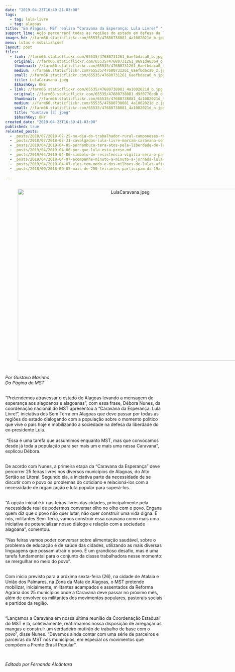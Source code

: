 ```yaml
---
date: "2019-04-23T16:49:21-03:00"
tags:
  - tag: lula-livre
  - tag: alagoas
title: "Em Alagoas, MST realiza “Caravana da Esperança: Lula Livre!” "
support_line: Ação percorrerá todas as regiões do estado em defesa da liberdade do ex-presidente Lula.
images_hd: //farm66.staticflickr.com/65535/47680738081_4a1002021d_b.jpg
menu: lutas e mobilizações
layout: post
files:
  - link: //farm66.staticflickr.com/65535/47680731261_6aefbdaca0_b.jpg
    original: //farm66.staticflickr.com/65535/47680731261_8691de6364_o.jpg
    thumbnail: //farm66.staticflickr.com/65535/47680731261_6aefbdaca0_t.jpg
    medium: //farm66.staticflickr.com/65535/47680731261_6aefbdaca0_z.jpg
    small: //farm66.staticflickr.com/65535/47680731261_6aefbdaca0_n.jpg
    title: LulaCaravana.jpeg
    $$hashKey: 0HS
  - link: //farm66.staticflickr.com/65535/47680738081_4a1002021d_b.jpg
    original: //farm66.staticflickr.com/65535/47680738081_d9f0770cdb_o.jpg
    thumbnail: //farm66.staticflickr.com/65535/47680738081_4a1002021d_t.jpg
    medium: //farm66.staticflickr.com/65535/47680738081_4a1002021d_z.jpg
    small: //farm66.staticflickr.com/65535/47680738081_4a1002021d_n.jpg
    title: "Gustavo [3].jpeg"
    $$hashKey: 0HY
created_date: "2019-04-23T16:59:41-03:00"
published: true
releated_posts:
  - _posts/2018/07/2018-07-25-no-dia-do-trabalhador-rural-camponeses-realizam-doacao-de-alimentos-em-alagoas.md
  - _posts/2018/07/2018-07-31-cavalgadas-lula-livre-marcam-caravana-sem-terra-no-agreste-e-sertao-de-alagoas.md
  - _posts/2019/04/2019-04-05-pernambuco-tera-atos-pela-liberdade-de-lula.md
  - _posts/2019/04/2019-04-06-por-que-lula-esta-preso.md
  - _posts/2019/04/2019-04-06-simbolo-de-resistencia-vigilia-sera-o-palco-de-grande-ato-nacional-por-lula.md
  - _posts/2019/04/2019-04-07-acompanhe-minuto-a-minuto-a-jornada-lula-livre.md
  - _posts/2019/04/2019-04-07-eles-tem-medo-e-dos-milhoes-de-lulas-afirma-ex-presidente-em-carta-aos-brasileiros.md
  - _posts/2018/09/2018-09-05-mais-de-250-feirantes-participam-da-19a-feira-da-reforma-agraria-em-maceio.md

---
```

<div style="text-align:center">
<figure class="image" style="display:inline-block"><img alt="LulaCaravana.jpeg" height="547" src="//farm66.staticflickr.com/65535/47680731261_6aefbdaca0_b.jpg" width="700" />
<figcaption></figcaption>
</figure>
</div>

<p><br />
<em>Por Gustavo Marinho<br />
Da P&aacute;gina do MST</em><br />
&nbsp;</p>

<p>&ldquo;Pretendemos atravessar o estado de Alagoas levando a mensagem de esperan&ccedil;a aos alagoanos e alagoanas&rdquo;, com essa frase, D&eacute;bora Nunes, da coordena&ccedil;&atilde;o nacional do MST apresentou a &ldquo;Caravana da Esperan&ccedil;a: Lula Livre!&rdquo;, iniciativa dos Sem Terra em Alagoas que deve passar por todas as regi&otilde;es do estado dialogando com a popula&ccedil;&atilde;o sobre o momento pol&iacute;tico que vive o pa&iacute;s hoje e mobilizando a sociedade na defesa da liberdade do ex-presidente Lula.<br />
<br />
&nbsp;&ldquo;Essa &eacute; uma tarefa que assumimos enquanto MST, mas que convocamos desde j&aacute; toda a popula&ccedil;&atilde;o para ser mais um e mais uma nessa Caravana&rdquo;, explicou D&eacute;bora.</p>

<p><br />
De acordo com Nunes, a primeira etapa da &ldquo;Caravana da Esperan&ccedil;a&rdquo; deve percorrer 25 feiras livres nos diversos munic&iacute;pios de Alagoas, do Alto Sert&atilde;o ao Litoral. Segundo ela, a iniciativa parte da necessidade de se discutir com o povo os problemas do cotidiano e relacion&aacute;-los com a necessidade de organiza&ccedil;&atilde;o e luta popular para super&aacute;-los.</p>

<p><br />
&ldquo;A op&ccedil;&atilde;o inicial &eacute; ir nas feiras livres das cidades, principalmente pela necessidade real de podermos conversar olho no olho com o povo. Engana quem diz que o povo n&atilde;o quer lutar, n&atilde;o quer construir uma vida digna. E n&oacute;s, militantes Sem Terra, vamos construir essa caravana como mais uma iniciativa de potencializar nosso di&aacute;logo e rela&ccedil;&atilde;o com a sociedade alagoana&rdquo;, comentou.<br />
<br />
&ldquo;Nas feiras vamos poder conversar sobre alimenta&ccedil;&atilde;o saud&aacute;vel, sobre o problema de educa&ccedil;&atilde;o e de sa&uacute;de das cidades, utilizando as mais diversas linguagens que possam atrair o povo. &Eacute; um grandioso desafio, mas &eacute; uma tarefa fundamental para o conjunto da classe trabalhadora nesse momento: se mergulhar no meio do povo&rdquo;.</p>

<p><br />
Com in&iacute;cio previsto para a pr&oacute;xima sexta-feira (26), na cidade de Atalaia e Uni&atilde;o dos Palmares, na Zona da Mata de Alagoas, o MST pretende mobilizar, inicialmente, militantes acampados e assentados da Reforma Agr&aacute;ria dos 25 munic&iacute;pios onde a Caravana deve passar no pr&oacute;ximo m&ecirc;s, al&eacute;m de envolver os militantes dos movimentos populares, pastorais sociais e partidos da regi&atilde;o.</p>

<p><br />
&ldquo;Lan&ccedil;amos a Caravana em nossa &uacute;ltima reuni&atilde;o da Coordena&ccedil;&atilde;o Estadual do MST e l&aacute;, coletivamente, reafirmamos nossa disposi&ccedil;&atilde;o de arrega&ccedil;ar as mangas e construir um verdadeiro mutir&atilde;o de trabalho de base com o povo&rdquo;, disse Nunes. &ldquo;Devemos ainda contar com uma s&eacute;rie de parceiros e parceiras do MST nos munic&iacute;pios, em especial os movimentos que comp&otilde;em a Frente Brasil Popular&rdquo;.</p>

<p>&nbsp;</p>

<p><em>Editado por Fernanda Alc&acirc;ntara</em></p>

